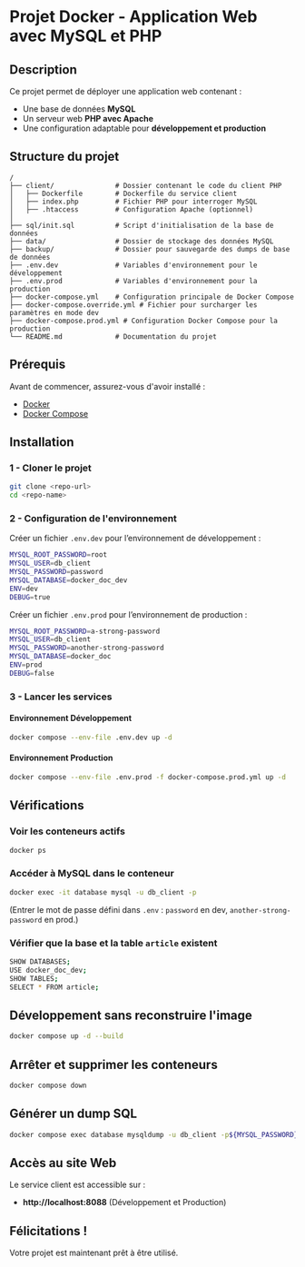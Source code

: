 # Projet Docker - Application Web avec MySQL et PHP

## Description
Ce projet permet de déployer une application web contenant :
- Une base de données **MySQL**
- Un serveur web **PHP avec Apache**
- Une configuration adaptable pour **développement et production**

## Structure du projet
```
/
├── client/               # Dossier contenant le code du client PHP
│   ├── Dockerfile        # Dockerfile du service client
│   ├── index.php         # Fichier PHP pour interroger MySQL
│   ├── .htaccess         # Configuration Apache (optionnel)
│
├── sql/init.sql          # Script d'initialisation de la base de données
├── data/                 # Dossier de stockage des données MySQL
├── backup/               # Dossier pour sauvegarde des dumps de base de données
├── .env.dev              # Variables d'environnement pour le développement
├── .env.prod             # Variables d'environnement pour la production
├── docker-compose.yml    # Configuration principale de Docker Compose
├── docker-compose.override.yml # Fichier pour surcharger les paramètres en mode dev
├── docker-compose.prod.yml # Configuration Docker Compose pour la production
└── README.md             # Documentation du projet
```

## Prérequis
Avant de commencer, assurez-vous d'avoir installé :
- [Docker](https://www.docker.com/get-started)
- [Docker Compose](https://docs.docker.com/compose/install/)

## Installation

### 1 - Cloner le projet
```sh
git clone <repo-url>
cd <repo-name>
```

### 2 - Configuration de l'environnement
Créer un fichier `.env.dev` pour l’environnement de développement :
```sh
MYSQL_ROOT_PASSWORD=root
MYSQL_USER=db_client
MYSQL_PASSWORD=password
MYSQL_DATABASE=docker_doc_dev
ENV=dev
DEBUG=true
```

Créer un fichier `.env.prod` pour l’environnement de production :
```sh
MYSQL_ROOT_PASSWORD=a-strong-password
MYSQL_USER=db_client
MYSQL_PASSWORD=another-strong-password
MYSQL_DATABASE=docker_doc
ENV=prod
DEBUG=false
```

### 3 - Lancer les services
#### Environnement Développement
```sh
docker compose --env-file .env.dev up -d
```
#### Environnement Production
```sh
docker compose --env-file .env.prod -f docker-compose.prod.yml up -d
```

## Vérifications
### Voir les conteneurs actifs
```sh
docker ps
```

### Accéder à MySQL dans le conteneur
```sh
docker exec -it database mysql -u db_client -p
```
(Entrer le mot de passe défini dans `.env` : `password` en dev, `another-strong-password` en prod.)

### Vérifier que la base et la table `article` existent
```sh
SHOW DATABASES;
USE docker_doc_dev;
SHOW TABLES;
SELECT * FROM article;
```

## Développement sans reconstruire l'image
```sh
docker compose up -d --build
```

## Arrêter et supprimer les conteneurs
```sh
docker compose down
```

## Générer un dump SQL
```sh
docker compose exec database mysqldump -u db_client -p${MYSQL_PASSWORD} ${MYSQL_DATABASE} > dump.sql
```

## Accès au site Web
Le service client est accessible sur :
- **http://localhost:8088** (Développement et Production)

## Félicitations !
Votre projet est maintenant prêt à être utilisé.
